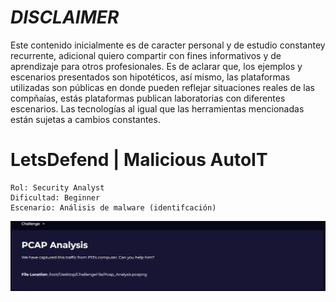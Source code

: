 # *DISCLAIMER*

Este contenido inicialmente es de caracter personal y de estudio constantey recurrente, adicional quiero compartir con fines informativos y de aprendizaje para otros profesionales. Es de aclarar que, los ejemplos y escenarios presentados son hipotéticos, así mismo, las plataformas utilizadas son públicas en donde pueden reflejar situaciones reales de las compñaías, estás plataformas publican laboratorias con diferentes escenarios. Las tecnologías al igual que las herramientas mencionadas están sujetas a cambios constantes.

# LetsDefend | Malicious AutoIT

    Rol: Security Analyst
    Dificultad: Beginner
    Escenario: Análisis de malware (identifcación)

![image](https://github.com/jccerquera/LetsDef-Beg_PCAP-Analysis/blob/main/img/PCAP.JPG)

